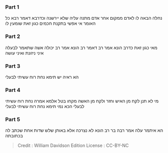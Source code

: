 
### Part 1
נחלה הבאה לו לאדם ממקום אחר אדם מתנה עליה שלא יירשנה וכדרבא דאמר רבא כל האומר אי אפשי בתקנת חכמים כגון זאת שומעין לו

### Part 2
מאי כגון זאת כדרב הונא אמר רב דאמר רב הונא אמר רב יכולה אשה שתאמר לבעלה איני ניזונת ואיני עושה

### Part 3
הא ראיה יש תימא נחת רוח עשיתי לבעלי

### Part 4
מי לא תנן לקח מן האיש וחזר ולקח מן האשה מקחו בטל אלמא אמרה נחת רוח עשיתי לבעלי הכא נמי תימא נחת רוח עשיתי לבעלי

### Part 5
הא איתמר עלה אמר רבה בר רב הונא לא נצרכה אלא באותן שלש שדות אחת שכתב לה בכתובתה

>Credit : William Davidson Edition
>License : CC-BY-NC